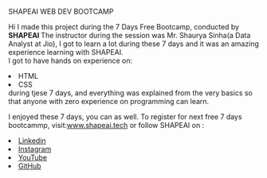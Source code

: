 SHAPEAI WEB DEV BOOTCAMP

Hi I made this project during the 7 Days Free Bootcamp, conducted by <b> SHAPEAI
</b>
The instructor during the session was Mr. Shaurya Sinha(a Data Analyst at Jio), I got to learn a lot during these 7 days and it was an amazing experience learning with SHAPEAI.
 <br>I got to have hands on experience on:
 <li>HTML
 <li>CSS
 <br>during tjese 7 days, and everything was explained from the very basics so that anyone with zero experience on programming can learn.
     
 I enjoyed these 7 days, you can as well.  To register for next free 7 days bootcammp, visit:www.shapeai.tech 
 or follow SHAPEAI on :
 <li><a href="https://in.linkedin.com/company/shapeai">Linkedin</a>
 <li><a href="https://www.instagram.com/shapeai.?hl=en">Instagram</a>
 <li><a href="https://www.youtube.com/channel/UCTUvDLTW9meuDXWcbmlSPdA">YouTube</a>
 <li><a href="https://github.com/shapeai">GitHub</a>
     
